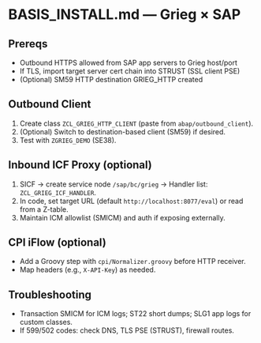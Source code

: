 # BASIS_INSTALL.md — Grieg × SAP
## Prereqs
- Outbound HTTPS allowed from SAP app servers to Grieg host/port
- If TLS, import target server cert chain into STRUST (SSL client PSE)
- (Optional) SM59 HTTP destination GRIEG_HTTP created

## Outbound Client
1) Create class `ZCL_GRIEG_HTTP_CLIENT` (paste from `abap/outbound_client`).
2) (Optional) Switch to destination-based client (SM59) if desired.
3) Test with `ZGRIEG_DEMO` (SE38).

## Inbound ICF Proxy (optional)
1) SICF → create service node `/sap/bc/grieg` → Handler list: `ZCL_GRIEG_ICF_HANDLER`.
2) In code, set target URL (default `http://localhost:8077/eval`) or read from a Z-table.
3) Maintain ICM allowlist (SMICM) and auth if exposing externally.

## CPI iFlow (optional)
- Add a Groovy step with `cpi/Normalizer.groovy` before HTTP receiver.
- Map headers (e.g., `X-API-Key`) as needed.

## Troubleshooting
- Transaction SMICM for ICM logs; ST22 short dumps; SLG1 app logs for custom classes.
- If 599/502 codes: check DNS, TLS PSE (STRUST), firewall routes.
